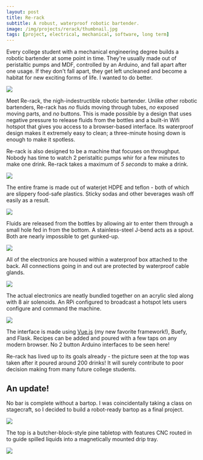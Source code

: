 ```yaml
---
layout: post
title: Re-rack
subtitle: A robust, waterproof robotic bartender.
image: /img/projects/rerack/thumbnail.jpg
tags: [project, electrical, mechanical, software, long term]
---
```

Every college student with a mechanical engineering degree builds a robotic bartender at some point in time. They're usually made out of peristaltic pumps and MDF, controlled by an Arduino, and fall apart after one usage. If they don't fall apart, they get left uncleaned and become a habitat for new exciting forms of life. I wanted to do better.

![](/img/projects/rerack/1.jpg)

Meet Re-rack, the nigh-indestructible robotic bartender. Unlike other robotic bartenders, Re-rack has _no_ fluids moving through tubes, _no_ exposed moving parts, and _no_ buttons. This is made possible by a design that uses negative pressure to release fluids from the bottles and a built-in Wifi hotspot that gives you access to a browser-based interface. Its waterproof design makes it extremely easy to clean; a three-minute hosing down is enough to make it spotless.

Re-rack is also designed to be a machine that focuses on throughput. Nobody has time to watch 2 peristaltic pumps whir for a few minutes to make one drink. Re-rack takes a maximum of _5 seconds_ to make a drink.

![](/img/projects/rerack/2.jpg)

The entire frame is made out of waterjet HDPE and teflon - both of which are slippery food-safe plastics. Sticky sodas and other beverages wash off easily as a result. 

![](/img/projects/rerack/3.jpg)

Fluids are released from the bottles by allowing air to enter them through a small hole fed in from the bottom. A stainless-steel J-bend acts as a spout. Both are nearly impossible to get gunked-up.

![](/img/projects/rerack/4.jpg)

All of the electronics are housed within a waterproof box attached to the back. All connections going in and out are protected by waterproof cable glands.

![](/img/projects/rerack/5.jpg)

The actual electronics are neatly bundled together on an acrylic sled along with 8 air solenoids. An RPi configured to broadcast a hotspot lets users configure and command the machine.

![](/img/projects/rerack/6.jpg)

The interface is made using [Vue.js](www.vuejs.org) (my new favorite framework!), Buefy, and Flask. Recipes can be added and poured with a few taps on any modern browser. No 2 button Arduino interfaces to be seen here!

Re-rack has lived up to its goals already - the picture seen at the top was taken after it poured around 200 drinks! It will surely contribute to poor decision making from many future college students.

## An update!

No bar is complete without a bartop. I was coincidentally taking a class on stagecraft, so I decided to build a robot-ready bartop as a final project.

![](/img/projects/rerack/7.jpg)

The top is a butcher-block-style pine tabletop with features CNC routed in to guide spilled liquids into a magnetically mounted drip tray. 

![](/img/projects/rerack/8.jpg)